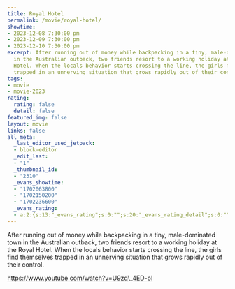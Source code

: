 ```yaml
---
title: Royal Hotel
permalink: /movie/royal-hotel/
showtime:
- 2023-12-08 7:30:00 pm
- 2023-12-09 7:30:00 pm
- 2023-12-10 7:30:00 pm
excerpt: After running out of money while backpacking in a tiny, male-dominated town
  in the Australian outback, two friends resort to a working holiday at the Royal
  Hotel. When the locals behavior starts crossing the line, the girls find themselves
  trapped in an unnerving situation that grows rapidly out of their control.
tags:
- movie
- movie-2023
rating:
  rating: false
  detail: false
featured_img: false
layout: movie
links: false
all_meta:
  _last_editor_used_jetpack:
  - block-editor
  _edit_last:
  - "1"
  _thumbnail_id:
  - "2310"
  _evans_showtime:
  - "1702063800"
  - "1702150200"
  - "1702236600"
  _evans_rating:
  - a:2:{s:13:"_evans_rating";s:0:"";s:20:"_evans_rating_detail";s:0:"";}
---
```


After running out of money while backpacking in a tiny, male-dominated town in the Australian outback, two friends resort to a working holiday at the Royal Hotel. When the locals behavior starts crossing the line, the girls find themselves trapped in an unnerving situation that grows rapidly out of their control.

https://www.youtube.com/watch?v=U9zq\_4ED-pI 